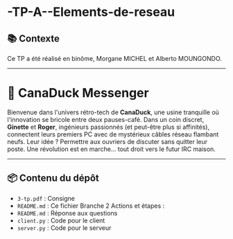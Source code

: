 # -TP-A--Elements-de-reseau

## 📚 Contexte

Ce TP a été réalisé en binôme, Morgane MICHEL et Alberto MOUNGONDO.

---

# 📡 CanaDuck Messenger 

Bienvenue dans l'univers rétro-tech de **CanaDuck**, une usine tranquille où l'innovation se bricole entre deux pauses-café. Dans un coin discret, **Ginette** et **Roger**, ingénieurs passionnés (et peut-être plus si affinités), connectent leurs premiers PC avec de mystérieux câbles réseau flambant neufs. Leur idée ? Permettre aux ouvriers de discuter sans quitter leur poste. Une révolution est en marche… tout droit vers le futur IRC maison.

---

## 📦 Contenu du dépôt

- `3-tp.pdf` : Consigne
- `README.md` : Ce fichier 
Branche 2 Actions et étapes :
- `README.md` : Réponse aux questions 
- `client.py` : Code pour le client
- `server.py` : Code pour le serveur
